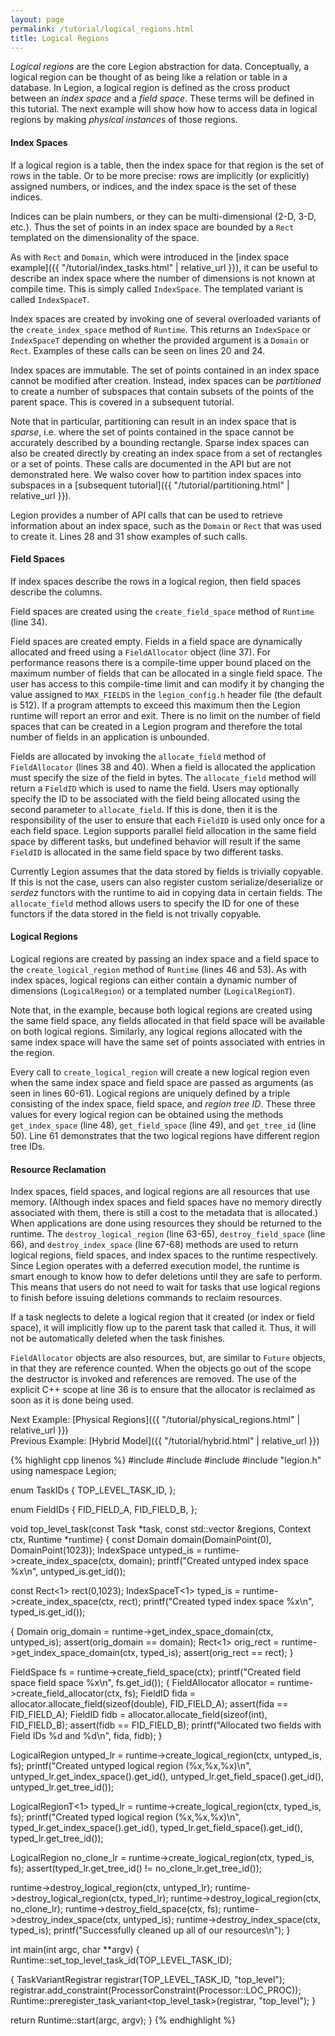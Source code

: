 ```yaml
---
layout: page
permalink: /tutorial/logical_regions.html
title: Logical Regions
---
```


*Logical regions* are the core Legion abstraction for
data. Conceptually, a logical region can be thought of as being like a
relation or table in a database. In Legion, a logical region is
defined as the cross product between an *index space* and a *field
space*. These terms will be defined in this tutorial. The next example
will show how how to access data in logical regions by making
*physical instances* of those regions.

#### Index Spaces ####

If a logical region is a table, then the index space for that region
is the set of rows in the table. Or to be more precise: rows are
implicitly (or explicitly) assigned numbers, or indices, and the index
space is the set of these indices.

Indices can be plain numbers, or they can be multi-dimensional (2-D,
3-D, etc.). Thus the set of points in an index space are bounded by
a `Rect` templated on the dimensionality of the space.

As with `Rect` and `Domain`, which were introduced in the [index space
example]({{ "/tutorial/index_tasks.html" | relative_url }}), it can be useful to describe an
index space where the number of dimensions is not known at compile
time. This is simply called `IndexSpace`. The templated variant is
called `IndexSpaceT`.

Index spaces are created by invoking one of several overloaded
variants of the `create_index_space` method of `Runtime`. This returns
an `IndexSpace` or `IndexSpaceT` depending on whether the provided
argument is a `Domain` or `Rect`. Examples of these calls can be seen
on lines 20 and 24.

Index spaces are immutable. The set of points contained in an index
space cannot be modified after creation. Instead, index spaces can be
*partitioned* to create a number of subspaces that contain subsets of
the points of the parent space. This is covered in a subsequent
tutorial.

Note that in particular, partitioning can result in an index space
that is *sparse*, i.e. where the set of points contained in the space
cannot be accurately described by a bounding rectangle. Sparse index
spaces can also be created directly by creating an index space from
a set of rectangles or a set of points. These calls are documented
in the API but are not demonstrated here. We walso cover how to 
partition index spaces into subspaces in a 
[subsequent tutorial]({{ "/tutorial/partitioning.html" | relative_url }}).

Legion provides a number of API calls that can be used to retrieve
information about an index space, such as the `Domain` or `Rect` that
was used to create it. Lines 28 and 31 show examples of
such calls.

#### Field Spaces ####

If index spaces describe the rows in a logical region, then field
spaces describe the columns.

Field spaces are created using the `create_field_space` method of
`Runtime` (line 34).

Field spaces are created empty. Fields in a field space are
dynamically allocated and freed using a `FieldAllocator` object (line
37). For performance reasons there is a compile-time upper bound
placed on the maximum number of fields that can be allocated in a
single field space. The user has access to this compile-time limit and
can modify it by changing the value assigned to `MAX_FIELDS` in the
`legion_config.h` header file (the default is 512). If a program attempts 
to exceed this maximum then the Legion runtime will report an error and 
exit. There is no limit on the number of field spaces that can be created 
in a Legion program and therefore the total number of fields in an
application is unbounded.

Fields are allocated by invoking the `allocate_field`
method of `FieldAllocator` (lines 38 and 40). When a
field is allocated the application must specify
the size of the field in bytes.
The `allocate_field` method will return a `FieldID`
which is used to name the field. Users may optionally
specify the ID to be associated with the field being
allocated using the second parameter to `allocate_field`.
If this is done, then it is the responsibility of the
user to ensure that each `FieldID` is used only once
for a each field space. Legion supports parallel field
allocation in the same field space by different tasks,
but undefined behavior will result if the same `FieldID`
is allocated in the same field space by two different tasks.

Currently Legion assumes that the data stored by fields is
trivially copyable. If this is not the case, users can also
register custom serialize/deserialize or _serdez_ functors
with the runtime to aid in copying data in certain fields.
The `allocate_field` method allows users to specify the ID
for one of these functors if the data stored in the field
is not trivally copyable.

#### Logical Regions ####

Logical regions are created by passing an index space and a field
space to the `create_logical_region` method of `Runtime` (lines 46 and
53). As with index spaces, logical regions can either contain a
dynamic number of dimensions (`LogicalRegion`) or a templated number
(`LogicalRegionT`).

Note that, in the example, because both logical regions are created
using the same field space, any fields allocated in that field space
will be available on both logical regions. Similarly, any logical
regions allocated with the same index space will have the same set of
points associated with entries in the region.

Every call to `create_logical_region` will create a new logical region
even when the same index space and field space are passed as arguments
(as seen in lines 60-61). Logical regions are uniquely defined by a
triple consisting of the index space, field space, and _region tree
ID_. These three values for every logical region can be obtained using
the methods `get_index_space` (line 48), `get_field_space` (line 49),
and `get_tree_id` (line 50). Line 61 demonstrates that the two logical
regions have different region tree IDs.

#### Resource Reclamation ####

Index spaces, field spaces, and logical regions are all resources that
use memory. (Although index spaces and field spaces have no memory
directly associated with them, there is still a cost to the metadata
that is allocated.) When applications are done using
resources they should be returned to the runtime.
The `destroy_logical_region` (line 63-65), `destroy_field_space`
(line 66), and `destroy_index_space` (line 67-68) methods
are used to return logical regions, field spaces,
and index spaces to the runtime respectively. Since
Legion operates with a deferred execution model, the
runtime is smart enough to know how to defer deletions
until they are safe to perform. This means that users
do not need to wait for tasks that use logical regions
to finish before issuing deletions commands to
reclaim resources.

If a task neglects to delete a logical region that it created (or
index or field space), it will implicitly flow up to the parent task
that called it. Thus, it will not be automatically deleted when the
task finishes.

`FieldAllocator` objects are also
resources, but, are similar to `Future` objects, in that they
are reference counted. When the objects go out of the scope
the destructor is invoked and references are removed. The use of the
explicit C++ scope at line 36 is to ensure that the allocator is
reclaimed as soon as it is done being used.

Next Example: [Physical Regions]({{ "/tutorial/physical_regions.html" | relative_url }})  
Previous Example: [Hybrid Model]({{ "/tutorial/hybrid.html" | relative_url }})

{% highlight cpp linenos %}
#include <cstdio>
#include <cassert>
#include <cstdlib>
#include "legion.h"
using namespace Legion;

enum TaskIDs {
  TOP_LEVEL_TASK_ID,
};

enum FieldIDs {
  FID_FIELD_A,
  FID_FIELD_B,
};

void top_level_task(const Task *task,
                    const std::vector<PhysicalRegion> &regions,
                    Context ctx, Runtime *runtime) {
  const Domain domain(DomainPoint(0), DomainPoint(1023));
  IndexSpace untyped_is = runtime->create_index_space(ctx, domain);
  printf("Created untyped index space %x\n", untyped_is.get_id());

  const Rect<1> rect(0,1023);
  IndexSpaceT<1> typed_is = runtime->create_index_space(ctx, rect);
  printf("Created typed index space %x\n", typed_is.get_id());

  {
    Domain orig_domain = runtime->get_index_space_domain(ctx, untyped_is);
    assert(orig_domain == domain);
    Rect<1> orig_rect = runtime->get_index_space_domain(ctx, typed_is);
    assert(orig_rect == rect);
  }

  FieldSpace fs = runtime->create_field_space(ctx);
  printf("Created field space field space %x\n", fs.get_id());
  {
    FieldAllocator allocator = runtime->create_field_allocator(ctx, fs);
    FieldID fida = allocator.allocate_field(sizeof(double), FID_FIELD_A);
    assert(fida == FID_FIELD_A);
    FieldID fidb = allocator.allocate_field(sizeof(int), FID_FIELD_B);
    assert(fidb == FID_FIELD_B);
    printf("Allocated two fields with Field IDs %d and %d\n", fida, fidb);
  }

  LogicalRegion untyped_lr =
    runtime->create_logical_region(ctx, untyped_is, fs);
  printf("Created untyped logical region (%x,%x,%x)\n",
      untyped_lr.get_index_space().get_id(),
      untyped_lr.get_field_space().get_id(),
      untyped_lr.get_tree_id());

  LogicalRegionT<1> typed_lr =
    runtime->create_logical_region(ctx, typed_is, fs);
  printf("Created typed logical region (%x,%x,%x)\n",
      typed_lr.get_index_space().get_id(),
      typed_lr.get_field_space().get_id(),
      typed_lr.get_tree_id());

  LogicalRegion no_clone_lr =
    runtime->create_logical_region(ctx, typed_is, fs);
  assert(typed_lr.get_tree_id() != no_clone_lr.get_tree_id());

  runtime->destroy_logical_region(ctx, untyped_lr);
  runtime->destroy_logical_region(ctx, typed_lr);
  runtime->destroy_logical_region(ctx, no_clone_lr);
  runtime->destroy_field_space(ctx, fs);
  runtime->destroy_index_space(ctx, untyped_is);
  runtime->destroy_index_space(ctx, typed_is);
  printf("Successfully cleaned up all of our resources\n");
}

int main(int argc, char **argv) {
  Runtime::set_top_level_task_id(TOP_LEVEL_TASK_ID);

  {
    TaskVariantRegistrar registrar(TOP_LEVEL_TASK_ID, "top_level");
    registrar.add_constraint(ProcessorConstraint(Processor::LOC_PROC));
    Runtime::preregister_task_variant<top_level_task>(registrar, "top_level");
  }

  return Runtime::start(argc, argv);
}
{% endhighlight %}
